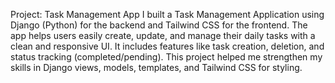 Project: Task Management App
I built a Task Management Application using Django (Python) for the backend and Tailwind CSS for the frontend. The app helps users easily create, update, and manage their daily tasks with a clean and responsive UI. It includes features like task creation, deletion, and status tracking (completed/pending). This project helped me strengthen my skills in Django views, models, templates, and Tailwind CSS for styling.
